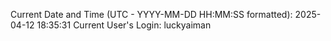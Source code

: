 Current Date and Time (UTC - YYYY-MM-DD HH:MM:SS formatted): 2025-04-12 18:35:31
Current User's Login: luckyaiman
